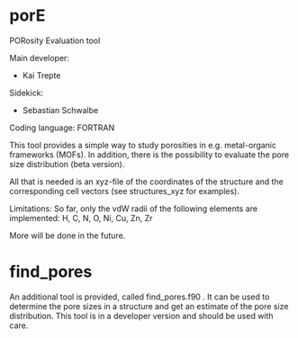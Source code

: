 # porE
PORosity Evaluation tool  

Main developer: 

* Kai Trepte 

Sidekick:  

* Sebastian Schwalbe 

Coding language: FORTRAN   


This tool provides a simple way to study porosities in e.g. metal-organic frameworks (MOFs). In addition, there is the possibility to evaluate the pore size distribution (beta version).

All that is needed is an xyz-file of the coordinates of the structure and the corresponding cell vectors (see structures_xyz for examples). 

Limitations: So far, only the vdW radii of the following elements are implemented: H, C, N, O, Ni, Cu, Zn, Zr

More will be done in the future.


# find_pores
An additional tool is provided, called find_pores.f90 . 
It can be used to determine the pore sizes in a structure and get an estimate of the pore size distribution.
This tool is in a developer version and should be used with care.
